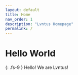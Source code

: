 ```yaml
---
layout: default
title: Home
nav_order: 1
description: "Lvntus Homepage"
permalink: /
---
```


# Hello World
{: .fs-9 }
Hello! We are Lvntus!
